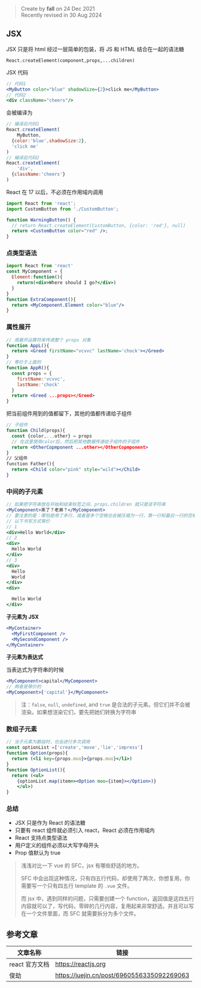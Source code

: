 > Create by **fall** on 24 Dec 2021<br/>
> Recently revised in  30 Aug 2024

## JSX

JSX 只是将 html 经过一层简单的包装，将 JS 和 HTML 结合在一起的语法糖

`React.createElement(component,props,...children)`

JSX 代码

```jsx
// 代码1
<MyButton color="blue" shadowSize={2}>click me</MyButton>
// 代码2
<div className="cheers"/>
```

会被编译为

```js
// 编译后代码1
React.createElement(
	MyButton,
  {color:'blue',shadowSize:2},
  'click me'
)
// 编译后代码2
React.createElement(
	'div',
  {className:'cheers'}
)
```

React 在 17 以后，不必须在作用域内调用

```jsx
import React from 'react';
import CustomButton from './CustomButton';

function WarningButton() {
  // return React.createElement(CustomButton, {color: 'red'}, null)
  return <CustomButton color="red" />;
}
```

### 点类型语法

```jsx
import React from 'react'
const MyComponent = {
  Element:function(){
    return(<div>Where should I go?</div>)
  }
}
function ExtraComponent(){
  return <MyComponent.Element color="blue"/>
}
```

### 属性展开

```jsx
// 用展开运算符来传递整个 props 对象
function AppL(){
  return <Greed firstName="vcvvc" lastName='chock'></Greed>
}
// 等价于上面的
function AppR(){
  const props = {
    firstName:'vcvvc',
    lastName:'chock'
  }
  return <Greed ...props></Greed>
}
```

把当前组件用到的值都留下，其他的值都传递给子组件

```jsx
// 子组件
function Child(props){
  const {color,...other} = props
  // 在这里使用color后，然后把其他数据传递给子组件的子组件
  return <OtherCopmponent ...other></OtherCopmponent>
}
// 父组件
function Father(){
  return <Child color="pink" style="wild"></Child>
}
```

### 中间的子元素

```jsx
// 如果把字符串放在开始和结束标签之间，props.children 就只是该字符串
<MyComponent>来了？老弟？</MyComponent>
// 要注意的是：哪怕是用了多行，或者是多个空格也会被压缩为一行，第一行和最后一行的空格会被忽略
// 以下书写方式等价
// 1
<div>Hello World</div>
// 2
<div>
  Hello World
</div>
// 3
<div>
  Hello
  World
</div>
<div>

  Hello World
</div>
```

**子元素为 JSX**

```jsx
<MyContainer>
  <MyFirstComponent />
  <MySecondComponent />
</MyContainer>
```

**子元素为表达式**

当表达式为字符串的时候

```jsx
<MyComponent>capital</MyComponent>
// 两者是等价的
<MyComponent>{'capital'}</MyComponent>
```

> 注：`false`, `null`, `undefined`, and `true` 是合法的子元素。但它们并不会被渲染。如果想渲染它们，要先把她们转换为字符串

### 数组子元素

```jsx
// 当子元素为数组时，也会进行多次调用
const optionList =['create','move','lie','impress']
function Option(props){
  return (<li key={props.moo}>{props.moo}</li>)
}
function OptionList(){
  return (<ul>
    {optionList.map(item=><Option moo={item}></Option>)}
    </ul>)
}
```

### 总结

- JSX 只是作为 React 的语法糖
- 只要有 react 组件就必须引入 react，React 必须在作用域内
- React 支持点类型语法
- 用户定义的组件必须以大写字母开头
- Prop 值默认为 true

> 浅浅对比一下 vue 的 SFC，jsx 有哪些舒适的地方。
>
> SFC 中会出现这种情况，只有四五行代码，却使用了两次，你想复用，你需要写一个只有四五行 template 的 `.vue` 文件。
>
> 而 jsx 中，遇到同样的问题，只需要创建一个 function，返回值是这四五行内容就可以了，写代码，零碎的几行内容，复用起来非常舒适。并且可以写在一个文件里面，而 SFC 就需要拆分为多个文件。

## 参考文章

| 文章名称       | 链接                                       |
| -------------- | ------------------------------------------ |
| react 官方文档 | https://reactjs.org                        |
| 俊劫           | https://juejin.cn/post/6960556335092269063 |

